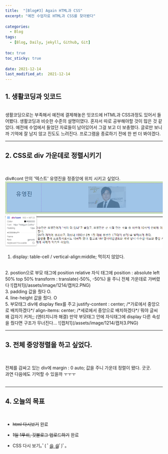 ```yaml
---
title:  "[Blog#3] Again HTML과 CSS"
excerpt: "예전 수업자료 HTML과 CSS를 찾아봤다"

categories:
  - Blog
tags:
  - [Blog, Daily, jekyll, Github, Git]

toc: true
toc_sticky: true

date: 2021-12-14
last_modified_at:  2021-12-14
---
```


## 1. 생활코딩과 잇코드
  
<br>
생활코딩으로는 부족해서 예전에 결제해놓은 잇코드에 HTML과 CSS과정도 있어서 들어봤다.  
생활코딩과 비슷한 수준의 설명이였다. 혼자서 따로 공부해야할 것이 많은 것 같았다.  
예전에 수업에서 들었던 자료들이 남아있어서 그걸 보고 더 보충했다.  
글로만 보니까 기억에 잘 남지 않고 진도도 느려진다.  
프로그램을 종료하기 전에 한 번 더 봐야겠다.




<br>

--------------------------
## 2. CSS로 div 가운데로 정렬시키기   
<br>

div#cont 안의 '텍스트' 유영진을 정중앙에 위치 시키고 싶었다.  
 ![캡처1](/assets/image/1214/캡처1.PNG) 
 <br>
 
1. display: table-cell / vertical-align:middle; 먹히지 않았다.  
<br>
2. postion으로
부모 태그에 position relative
자식 태그에  
position : absolute
left 50%  
top 50%  
transform : translate(-50%, -50%)  
을 주니 전체 가운데로 가버렸다  
 ![캡처1](/assets/image/1214/캡처2.PNG)  
 <br>
 3. padding 값을 줬다 O.  
 <br>
 4. line-height 값을 줬다. O  
 <br>
 5. 부모태그 div에 display flex를 주고  
justify-content : center;  /*가로에서 중앙으로 배치하겠다*/  
align-items: center; /*세로에서 중앙으로 배치하겠다*/   뭐야 글씨 왜 갑자기 커져;; (엔터치니까 해결)  
만약 부모태그 안에 자식태그에 display 다른  속성을 줬다면 구조가 무너진다...  
  ![캡처1](/assets/image/1214/캡처3.PNG)  
<br>

--------------------
## 3. 전체 중앙정렬을 하고 싶었다.  
<br>
  
전체를 감싸고 있는 div에 margin : 0 auto; 값을 주니 가운데 정렬이 됐다. 굿굿.  
과연 다음에도 기억할 수 있을까 ㅜㅜㅜ  
<br>

--------------------
## 4. 오늘의 목표
<br>  

- ~~html 다시보기~~ 완료  

- ~~1일 1푸쉬, 깃블로그 업로드하기~~ 완료  

- CSS 다시 보기｡ﾟ( ﾟஇ‸இﾟ)ﾟ｡
